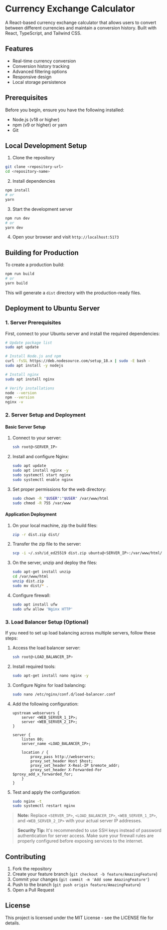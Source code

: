 # Currency Exchange Calculator

A React-based currency exchange calculator that allows users to convert between different currencies and maintain a conversion history. Built with React, TypeScript, and Tailwind CSS.

## Features

- Real-time currency conversion
- Conversion history tracking
- Advanced filtering options
- Responsive design
- Local storage persistence

## Prerequisites

Before you begin, ensure you have the following installed:
- Node.js (v18 or higher)
- npm (v9 or higher) or yarn
- Git

## Local Development Setup

1. Clone the repository
```bash
git clone <repository-url>
cd <repository-name>
```

2. Install dependencies
```bash
npm install
# or
yarn
```

3. Start the development server
```bash
npm run dev
# or
yarn dev
```

4. Open your browser and visit `http://localhost:5173`

## Building for Production

To create a production build:

```bash
npm run build
# or
yarn build
```

This will generate a `dist` directory with the production-ready files.

## Deployment to Ubuntu Server

### 1. Server Prerequisites

First, connect to your Ubuntu server and install the required dependencies:

```bash
# Update package list
sudo apt update

# Install Node.js and npm
curl -fsSL https://deb.nodesource.com/setup_18.x | sudo -E bash -
sudo apt install -y nodejs

# Install nginx
sudo apt install nginx

# Verify installations
node --version
npm --version
nginx -v
```

### 2. Server Setup and Deployment

#### Basic Server Setup

1. Connect to your server:
   ```bash
   ssh root@<SERVER_IP>
   ```

2. Install and configure Nginx:
   ```bash
   sudo apt update
   sudo apt install nginx -y
   sudo systemctl start nginx
   sudo systemctl enable nginx
   ```

3. Set proper permissions for the web directory:
   ```bash
   sudo chown -R "$USER":"$USER" /var/www/html
   sudo chmod -R 755 /var/www
   ```

#### Application Deployment

1. On your local machine, zip the build files:
   ```bash
   zip -r dist.zip dist/
   ```

2. Transfer the zip file to the server:
   ```bash
   scp -i ~/.ssh/id_ed25519 dist.zip ubuntu@<SERVER_IP>:/var/www/html/
   ```

3. On the server, unzip and deploy the files:
   ```bash
   sudo apt-get install unzip
   cd /var/www/html
   unzip dist.zip
   sudo mv dist/* .
   ```

4. Configure firewall:
   ```bash
   sudo apt install ufw
   sudo ufw allow 'Nginx HTTP'
   ```

### 3. Load Balancer Setup (Optional)

If you need to set up load balancing across multiple servers, follow these steps:

1. Access the load balancer server:
   ```bash
   ssh root@<LOAD_BALANCER_IP>
   ```

2. Install required tools:
   ```bash
   sudo apt-get install nano nginx -y
   ```

3. Configure Nginx for load balancing:
   ```bash
   sudo nano /etc/nginx/conf.d/load-balancer.conf
   ```

4. Add the following configuration:
   ```nginx
   upstream webservers {
       server <WEB_SERVER_1_IP>;
       server <WEB_SERVER_2_IP>;
   }

   server {
       listen 80;
       server_name <LOAD_BALANCER_IP>;

       location / {
           proxy_pass http://webservers;
           proxy_set_header Host $host;
           proxy_set_header X-Real-IP $remote_addr;
           proxy_set_header X-Forwarded-For $proxy_add_x_forwarded_for;
       }
   }
   ```

5. Test and apply the configuration:
   ```bash
   sudo nginx -t
   sudo systemctl restart nginx
   ```

> **Note:** Replace `<SERVER_IP>`, `<LOAD_BALANCER_IP>`, `<WEB_SERVER_1_IP>`, and `<WEB_SERVER_2_IP>` with your actual server IP addresses.

> **Security Tip:** It's recommended to use SSH keys instead of password authentication for server access. Make sure your firewall rules are properly configured before exposing services to the internet.

## Contributing

1. Fork the repository
2. Create your feature branch (`git checkout -b feature/AmazingFeature`)
3. Commit your changes (`git commit -m 'Add some AmazingFeature'`)
4. Push to the branch (`git push origin feature/AmazingFeature`)
5. Open a Pull Request

## License

This project is licensed under the MIT License - see the LICENSE file for details.
